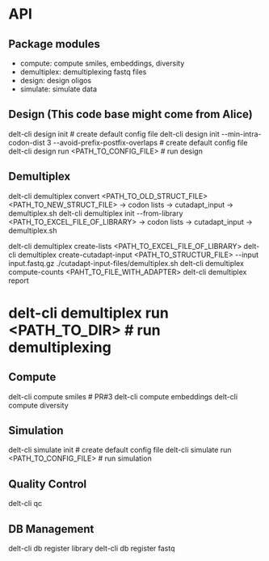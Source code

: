 # API

## Package modules
- compute: compute smiles, embeddings, diversity
- demultiplex: demultiplexing fastq files
- design: design oligos
- simulate: simulate data

## Design (This code base might come from Alice)
delt-cli design init  # create default config file 
delt-cli design init  --min-intra-codon-dist 3 --avoid-prefix-postfix-overlaps # create default config file
delt-cli design run <PATH_TO_CONFIG_FILE>  # run design

## Demultiplex
delt-cli demultiplex convert <PATH_TO_OLD_STRUCT_FILE> <PATH_TO_NEW_STRUCT_FILE> -> codon lists -> cutadapt_input -> demultiplex.sh
delt-cli demultiplex init --from-library <PATH_TO_EXCEL_FILE_OF_LIBRARY> -> codon lists -> cutadapt_input -> demultiplex.sh

delt-cli demultiplex create-lists <PATH_TO_EXCEL_FILE_OF_LIBRARY>
delt-cli demultiplex create-cutadapt-input <PATH_TO_STRUCTUR_FILE> --input input.fastq.gz 
./cutadapt-input-files/demultiplex.sh 
delt-cli demultiplex compute-counts <PAHT_TO_FILE_WITH_ADAPTER> 
delt-cli demultiplex report

# 
# delt-cli demultiplex run <PATH_TO_DIR>  # run demultiplexing 



## Compute
delt-cli compute smiles  # PR#3
delt-cli compute embeddings
delt-cli compute diversity

## Simulation
delt-cli simulate init  # create default config file
delt-cli simulate run <PATH_TO_CONFIG_FILE>  # run simulation

## Quality Control
delt-cli qc 

## DB Management
delt-cli db register library 
delt-cli db register fastq